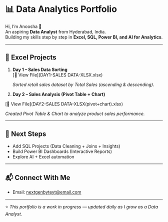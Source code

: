 # 📊 Data Analytics Portfolio  

Hi, I’m Anoosha 👋  
An aspiring **Data Analyst** from Hyderabad, India.  
Building my skills step by step in **Excel, SQL, Power BI, and AI for Analytics**.  

---

## 🚀 Excel Projects
1. **Day 1 – Sales Data Sorting**  
    [📂 View File](DAY1-SALES DATA-XLSX.xlsx)

   *Sorted retail sales dataset by Total Sales (ascending & descending).*  

2. **Day 2 – Sales Analysis (Pivot Table + Chart)**  
 
  [📂 View File](DAY2-SALES DATA-XLSX(pivot+chart).xlsx)
  
   *Created Pivot Table & Chart to analyze product sales performance.*  

---

## 🎯 Next Steps
- Add SQL Projects (Data Cleaning + Joins + Insights)  
- Build Power BI Dashboards (Interactive Reports)  
- Explore AI + Excel automation  

---

## 📬 Connect With Me

- Email: nextgenbyteyt@email.com  

---
⭐ *This portfolio is a work in progress — updated daily as I grow as a Data Analyst.*
